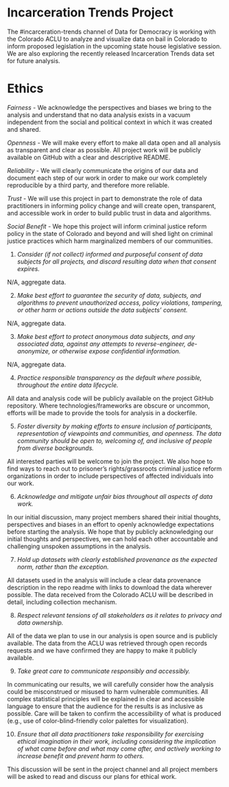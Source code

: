 
# Incarceration Trends Project
The #incarceration-trends channel of Data for Democracy is working with the Colorado ACLU to analyze and visualize data on bail in Colorado to inform proposed legislation in the upcoming state house legislative session. We are also exploring the recently released Incarceration Trends data set for future analysis.


# Ethics
*Fairness* - We acknowledge the perspectives and biases we bring to the analysis and understand that no data analysis exists in a vacuum independent from the social and political context in which it was created and shared.

*Openness* - We will make every effort to make all data open and all analysis as transparent and clear as possible. All project work will be publicly available on GitHub with a clear and descriptive README.

*Reliability* - We will clearly communicate the origins of our data and document each step of our work in order to make our work completely reproducible by a third party, and therefore more reliable.

*Trust* - We will use this project in part to demonstrate the role of data practitioners in informing policy change and will create open, transparent, and accessible work in order to build public trust in data and algorithms.

*Social Benefit* - We hope this project will inform criminal justice reform policy in the state of Colorado and beyond and will shed light on criminal justice practices which harm marginalized members of our communities.


1. *Consider (if not collect) informed and purposeful consent of data subjects for all projects, and discard resulting data when that consent expires.*

N/A, aggregate data.

2. *Make best effort to guarantee the security of data, subjects, and algorithms to prevent unauthorized access, policy violations, tampering, or other harm or actions outside the data subjects’ consent.*

N/A, aggregate data.

3. *Make best effort to protect anonymous data subjects, and any associated data, against any attempts to reverse-engineer, de-anonymize, or otherwise expose confidential information.*

N/A, aggregate data.

4. *Practice responsible transparency as the default where possible, throughout the entire data lifecycle.*

All data and analysis code will be publicly available on the project GitHub repository. Where technologies/frameworks are obscure or uncommon, efforts will be made to provide the tools for analysis in a dockerfile.

5. *Foster diversity by making efforts to ensure inclusion of participants, representation of viewpoints and communities, and openness. The data community should be open to, welcoming of, and inclusive of people from diverse backgrounds.*

All interested parties will be welcome to join the project. We also hope to find ways to reach out to prisoner’s rights/grassroots criminal justice reform organizations in order to include perspectives of affected individuals into our work.

6. *Acknowledge and mitigate unfair bias throughout all aspects of data work.*

In our initial discussion, many project members shared their initial thoughts, perspectives and biases in an effort to openly acknowledge expectations before starting the analysis. We hope that by publicly acknowledging our initial thoughts and perspectives, we can hold each other accountable and challenging unspoken assumptions in the analysis.

7. *Hold up datasets with clearly established provenance as the expected norm, rather than the exception.*

All datasets used in the analysis will include a clear data provenance description in the repo readme with links to download the data wherever possible. The data received from the Colorado ACLU will be described in detail, including collection mechanism.

8. *Respect relevant tensions of all stakeholders as it relates to privacy and data ownership.*

All of the data we plan to use in our analysis is open source and is publicly available. The data from the ACLU was retrieved through open records requests and we have confirmed they are happy to make it publicly available.

9. *Take great care to communicate responsibly and accessibly.*

In communicating our results, we will carefully consider how the analysis could be misconstrued or misused to harm vulnerable communities. All complex statistical principles will be explained in clear and accessible language to ensure that the audience for the results is as inclusive as possible. Care will be taken to confirm the accessibility of what is produced (e.g., use of color-blind-friendly color palettes for visualization).

10. *Ensure that all data practitioners take responsibility for exercising ethical imagination in their work, including considering the implication of what came before and what may come after, and actively working to increase benefit and prevent harm to others.*

This discussion will be sent in the project channel and all project members will be asked to read and discuss our plans for ethical work.
